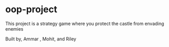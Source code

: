 # oop-project
This project is a strategy game where you protect the castle from envading enemies

Built by, Ammar , Mohit, and Riley